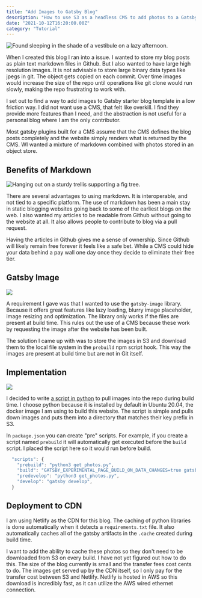 ```yaml
---
title: "Add Images to Gatsby Blog"
description: "How to use S3 as a headless CMS to add photos to a Gatsby Blog that uses Markdown and gatsby-image."
date: "2021-10-12T16:20:00.00Z"
category: "Tutorial"
---
```


![Found sleeping in the shade of a vestibule on a lazy afternoon.](./white-cat.jpg)

When I created this blog I ran into a issue. I wanted to store my blog posts as plain text markdown files in Github. But I also wanted to have large high resolution images. It is not advisable to store large binary data types like jpegs in git. The object gets copied on each commit. Over time images would increase the size of the repo until operations like git clone would run slowly, making the repo frustrating to work with.

I set out to find a way to add images to Gatsby starter blog template in a low friction way. I did not want use a CMS, that felt like overkill. I find they provide more features than I need, and the abstraction is not useful for a personal blog where I am the only contributor.

Most gatsby plugins built for a CMS assume that the CMS defines the blog posts completely and the website simply renders what is returned by the CMS. WI wanted a mixture of markdown combined with photos stored in an object store.

## Benefits of Markdown

![Hanging out on a sturdy trellis supporting a fig tree.](./white-cat-on-trellis.jpg)

There are several advantages to using markdown. It is interoperable, and not tied to a specific platform. The use of markdown has been a main stay in static blogging websites going back to some of the earliest blogs on the web. I also wanted my articles to be readable from Github without going to the website at all. It also allows people to contribute to blog via a pull request.

Having the articles in Github gives me a sense of ownership. Since Github will likely remain free forever it feels like a safe bet. While a CMS could hide your data behind a pay wall one day once they decide to eliminate their free tier.

## Gatsby Image

![](./cat-with-eye-infection.jpg)

A requirement I gave was that I wanted to use the `gatsby-image` library. Because it offers great features like lazy loading, blurry image placeholder, image resizing and optimization. The library only works if the files are present at build time. This rules out the use of a CMS because these work by requesting the image after the website has been built.

The solution I came up with was to store the images in S3 and download them to the local file system in the `prebuild` npm script hook. This way the images are present at build time but are not in Git itself.

## Implementation

![](./cat-big-eyes.jpg)

I decided to write [a script in python](https://github.com/mbass171/babbling.fish/blob/master/get_photos.py) to pull images into the repo during build time. I choose python because it is installed by default in Ubuntu 20.04, the docker image I am using to build this website. The script is simple and pulls down images and puts them into a directory that matches their key prefix in S3.

In `package.json` you can create "pre" scripts. For example, if you create a script named `prebuild` it will automatically get executed before the `build` script. I placed the script here so it would run before build.

```js
  "scripts": {
    "prebuild": "python3 get_photos.py",
    "build": "GATSBY_EXPERIMENTAL_PAGE_BUILD_ON_DATA_CHANGES=true gatsby build --log-pages",
    "predevelop": "python3 get_photos.py",
    "develop": "gatsby develop",
  }
```

## Deployment to CDN

I am using Netlify as the CDN for this blog. The caching of python libraries is done automatically when it detects a `requirements.txt` file. It also automatically caches all of the gatsby artifacts in the `.cache` created during build time.

I want to add the ability to cache these photos so they don't need to be downloaded from S3 on every build. I have not yet figured out how to do this. The size of the blog currently is small and the transfer fees cost cents to do. The images get served up by the CDN itself, so I only pay for the transfer cost between S3 and Netlify. Netlify is hosted in AWS so this download is incredibly fast, as it can utilize the AWS wired ethernet connection.
